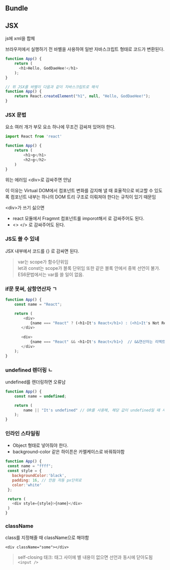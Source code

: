 ## Bundle

## JSX
js에 xml을 합체

브라우저에서 실행하기 전 바벨을 사용하여 일반 자바스크립트 형태로 코드가 변환된다. 
```javascript
function App() {
	return (
      <h1>Hello, GodDaeHee!</h1>
    );
}

// 위 JSX를 바벨이 다음과 같이 자바스크립트로 해석
function App() {
	return React.createElement("h1", null, "Hello, GodDaeHee!");
}
```

### JSX 문법
요소 여러 개가 부모 요소 하나에 무조건 감싸져 있어야 한다. 
```javascript
import React from 'react' 

function App() {
    return (
        <h1>g</h1>
        <h2>g</h2>
    )
}
```
위는 에러임
\<div>로 감싸주면 안남

이 이유는 Virtual DOM에서 컴포넌트 변화를 감지해 낼 때 효율적으로 비교할 수 있도록 컴포넌트 내부는 하나의 DOM 트리 구조로 이뤄져야 한다는 규칙이 있기 때문임

\<div>가 쓰기 싫으면
- react 모듈에서 Fragmnt 컴포넌트룰 imporot해서 <Fragment>로 감싸주어도 된다. 
- <> </> 로 감싸주어도 된다. 

### JS도 쓸 수 있네
JSX 내부에서 코드를 {} 로 감싸면 된다. 

> var는 scope가 함수단위임\
 let과 const는 scope가 블록 단위임 또한 같은 블록 안에서 중복 선언이 불가. \
 ES6문법에서는 var를 쓸 일이 없음. 

 
 ### if문 못써, 삼항연산자 ㄱ
 ```javascript
 function App() {
     const name = "React";

     return (
         <div>
            {name === "React" ? (<h1>It's React</h1>) : (<h1>It's Not React</h1>)}
        </div>
        
        <div>
            {name === "React" && <h1>It's React</h1>}  // &&연산자는 리액트에서 false를 렌더링할 때 아무것도 나타나지 않는다.
        </div>
     );
 }
 ```

 ### undefined 렌더링 ㄴ
undefined를 렌더링하면 오류남 

 ```javascript
 function App() {
     const name = undefined;

     return (
         name || "It's undefined" // OR를 사용해, 해당 값이 undefined일 때 사용할값을 지정할 수 있음 -> 오류방지
     );
 }
 ```
 
 ### 인라인 스타일링
 - Object 형태로 넣어줘야 한다. 
 - background-color 같은 하이픈은 카멜케이스로 바꿔줘야함

 ```javascript
 function App() { 
  const name = "ffff";
  const style = {
    backgroundColor:'black',
    padding: 16, // 안씀 자동 px단위로
    color:'white'
  };

  return (
    <div style={style}>{name}</div>
  )
}
 ```

 ### className
 class를 지정해줄 때 className으로 해야함 

`<div className="some"></div>`
 
> self-closing 태크: 태그 사이에 별 내용이 없으면 선언과 동시에 닫아도됨 `<input />`

